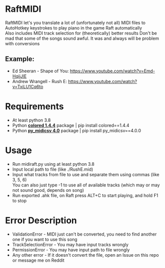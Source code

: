 # RaftMIDI
RaftMIDI let's you translate a lot of (unfortunately not all) MIDI files to AutoHotkey keystrokes to play piano in the game Raft automatically<br>
Also includes MIDI track selection for (theoretically) better results
Don't be mad that some of the songs sound awful. It was and always will be problem with conversions

## Example:
- Ed Sheeran - Shape of You: https://www.youtube.com/watch?v=Emd-HqijJlE
- Andrew Wrangell - Rush E: https://www.youtube.com/watch?v=TxiLU1Cq6to

# Requirements
- At least python 3.8
- Python <b>[colored 1.4.4](https://pypi.org/project/colored/1.4.4/)</b> package | pip install colored==1.4.4
- Python <b>[py_midicsv 4.0](https://pypi.org/project/py-midicsv/4.0.0/)</b> package | pip install py_midicsv==4.0.0

# Usage
- Run midiraft.py using at least python 3.8
- Input local path to file (like ./RushE.mid)
- Input what tracks from file to use and separate them using commas (like 3, 5, 6)<br>You can also just type -1 to use all of available tracks (which may or may not sound good, depends on song)
- Run exported .ahk file, on Raft press ALT+C to start playing, and hold F1 to stop

# Error Description
- ValidationError - MIDI just can't be converted, you need to find another one if you want to use this song
- TrackSelectionError - You may have input tracks wrongly
- PermissionError - You may have input path to file wrongly
- Any other error - If it doesn't convert the file, open an Issue on this repo or message me on Reddit
